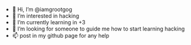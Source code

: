 - 👋 Hi, I’m @iamgrootgog
- 👀 I’m interested in hacking
- 🌱 I’m currently learning in +3
- 💞️ I’m looking for someone to guide me how to start learning hacking
- 📫 post in my github page for any help

<!---
iamgrootgog/iamgrootgog is a ✨ special ✨ repository because its `README.md` (this file) appears on your GitHub profile.
You can click the Preview link to take a look at your changes.
--->
